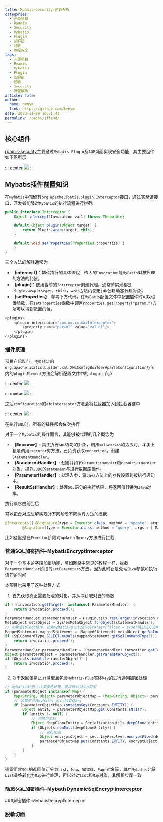 ```yaml
---
title: Rpamis-security-原理解析
categories: 
  - 开源项目
  - Rpamis
  - Security
  - Mybatis
  - Plugin
  - 加解密
  - 脱敏
  - 数据安全
tags: 
  - 开源项目
  - Rpamis
  - Mybatis
  - Plugin
  - 加解密
  - 脱敏
  - Security
  - 原理解析
article: false
author: 
  name: benym
  link: https://github.com/benym
date: 2023-11-29 16:31:41
permalink: /pages/1ffe0d/
---
```

## 核心组件

[rpamis-security](https://github.com/benym/rpamis-security)<Badge text="1.0.0"/>主要通过`Mybatis-Plugin`及`AOP`切面实现安全功能，其主要组件如下图所示

::: center
<img src="https://image-1-1257237419.cos.ap-chongqing.myqcloud.com/rpas/rpamis-security-arch.jpg" />
:::

## Mybatis插件前置知识

在`Mybatis`中预留有`org.apache.ibatis.plugin.Interceptor`接口，通过实现该接口，开发者能够对`Mybatis`的执行流程进行拦截

```java
public interface Interceptor {
    Object intercept(Invocation var1) throws Throwable;

    default Object plugin(Object target) {
        return Plugin.wrap(target, this);
    }

    default void setProperties(Properties properties) {
    }
}
```

三个方法的解释通常为

- **【intercept】**：插件执行的具体流程，传入的`Invocation`是`MyBatis`对被代理的方法的封装。
- **【plugin】**：使用当前的`Interceptor`创建代理，通常的实现都是`Plugin.wrap(target, this)`，`wrap`方法内使用`jdk`创建动态代理对象。
- **【setProperties】**：参考下方代码，在`MyBatis`配置文件中配置插件时可以设置参数，在`setProperties`函数中调用`Properties.getProperty("param1")`方法可以得到配置的值。

```java
<plugins>
    <plugin interceptor="com.xx.xx.xxxInterceptor">
        <property name="param1" value="value1"/>
    </plugin>
</plugins>
```

### 插件原理

项目在启动时，`Mybatis`的`org.apache.ibatis.builder.xml.XMLConfigBuilder#parseConfiguration`方法内的`pluginElement`方法会解析配置文件中的`plugins`节点

::: center
<img src="https://image-1-1257237419.cos.ap-chongqing.myqcloud.com/rpas/rpamis-se1.png" />
:::

::: center
<img src="https://image-1-1257237419.cos.ap-chongqing.myqcloud.com/rpas/rpamis-se2.png" />
:::

之后`configuration`的`addInterceptor`方法会将拦截器加入到拦截器链中

::: center
<img src="https://image-1-1257237419.cos.ap-chongqing.myqcloud.com/rpas/rpamis-se3.png" />
:::

在执行`SQL`时，所有的插件都会依次执行

对于一个`Mybatis`的操作而言，其能够被代理的几个概念为

- **【Executor】**: 真正执行`SQL`语句的对象，调用`sqlSession`的方法时，本质上都是调用`executor`的方法，还负责获取`connection`，创建`StatementHandler`。
- **【StatementHandler】**: 创建并持有`ParameterHandler`和`ResultSetHandler`对象，操作`JDBC`的`statement`与进行数据库操作。
- **【ParameterHandler】**: 处理入参，将`Java`方法上的参数设置到被执行语句中。
- **【ResultSetHandler】**: 处理`SQL`语句的执行结果，将返回值转换为`Java`对象。

执行顺序由前到后

可以配合对应注解实现对不同阶段不同执行方法的拦截

```java
@Intercepts({ @Signature(type = Executor.class, method = "update", args = { MappedStatement.class, Object.class }),
        @Signature(type = Executor.class, method = "query", args = { MappedStatement.class, Object.class, RowBounds.class, ResultHandler.class }) })
```

比如这里是在`Executor`阶段对`update`和`query`方法进行拦截

### 普通SQL加密插件-MybatisEncryptInterceptor

对于一个基本的字段加密功能，可如网络中常见的教程一样，拦截`ParameterHandler`阶段的`setParameters`方法，因为此时正是处理`Java`参数和执行语句的时间

本项目也采用了这种处理方式

1. 首先获取真正需要处理的对象，并从中获取对应的参数

```java
if (!(invocation.getTarget() instanceof ParameterHandler)) {
    return invocation.proceed();
}
ParameterHandler statementHandler = PluginUtils.realTarget(invocation.getTarget());
MetaObject metaObject = SystemMetaObject.forObject(statementHandler);
// 如果是select操作，或者mybatis-plus的@SqlParser(filter = true)跳过该方法解析，不进行验证
MappedStatement mappedStatement = (MappedStatement) metaObject.getValue("mappedStatement");
if (SqlCommandType.SELECT.equals(mappedStatement.getSqlCommandType())) {
    return invocation.proceed();
}
ParameterHandler parameterHandler = (ParameterHandler) invocation.getTarget();
Object parameterObject = parameterHandler.getParameterObject();
if (Objects.isNull(parameterObject)) {
    return invocation.proceed();
}
```

2. 对于返回值是`List`类型且包含`Mybatis-Plus`实体`key`的进行通用加密处理

```java
// mybatis对于List类型的处理，底层默认为Map类型
if (parameterObject instanceof Map) {
    Map<String, Object> parameterObjectMap = (Map<String, Object>) parameterObject;
    // 如果不包含mybatis-plus的实体key
    if (parameterObjectMap.containsKey(Constants.ENTITY)) {
        Object entity = parameterObjectMap.get(Constants.ENTITY);
        if (entity != null) {
            // 深拷贝复制
            Object deepCloneEntity = SerializationUtils.deepClone(entity);
            if (Objects.nonNull(deepCloneEntity)) {
                // 进行加密
                Object encryptObject = securityResolver.encryptFiled(deepCloneEntity);
                parameterObjectMap.put(Constants.ENTITY, encryptObject);
            }
        }
    }
}
```

通常而言`SQL`的返回值可分为`List`、`Map`、`DO实体`、`Page`对象等，其中`Mybatis`会将`List`最终转化为`Map`进行处理，所以针对`List`和`Map`对象，其解析步骤一致

### 动态SQL加密插件-MybatisDynamicSqlEncryptInterceptor



###解密插件-MybatisDecryptInterceptor



### 脱敏切面







